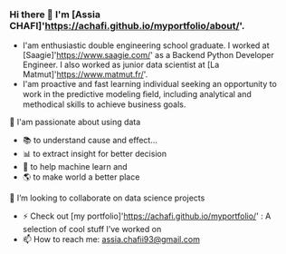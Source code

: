### Hi there 👋 I'm [Assia CHAFI]'https://achafi.github.io/myportfolio/about/'.

- I'am enthusiastic double engineering school graduate. I worked at [Saagie]'https://www.saagie.com/' as a Backend Python Developer Engineer. I also worked as junior data scientist at [La Matmut]'https://www.matmut.fr/'. 
- I'am proactive and fast learning individual seeking an opportunity to work in the predictive modeling ﬁeld, including analytical and methodical skills to achieve business goals. 

🔭 I'am passionate about using data
- 📚 to understand cause and effect…
- 📊 to extract insight for better decision
- 🤖 to help machine learn and
- 🌎 to make world a better place

🔭 I’m looking to collaborate on data science projects
- :zap: Check out [my portfolio]'https://achafi.github.io/myportfolio/' : A selection of cool stuff I’ve worked on
- 📫 How to reach me: assia.chafii93@gmail.com

